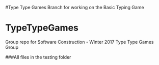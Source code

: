 #Type Type Games
Branch for working on the Basic Typing Game

# TypeTypeGames
Group repo for Software Construction - Winter 2017 Type Type Games Group

###All files in the testing folder
